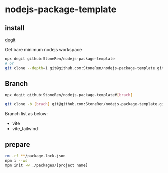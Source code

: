 # nodejs-package-template

## install

[degit](https://github.com/Rich-Harris/degit)

Get bare minimum nodejs workspace

```bash
npx degit github:StoneRen/nodejs-package-template
# or
git clone --depth=1 git@github.com:StoneRen/nodejs-package-template.git
```

## Branch

```bash
npx degit github:StoneRen/nodejs-package-template#[brach]

git clone -b [brach] git@github.com:StoneRen/nodejs-package-template.git
```

Branch list as below:

- vite
- vite_tailwind

## prepare

```bash
rm -rf **/package-lock.json
npm i --ws
mpm init -w ./packages/[project name]
```
